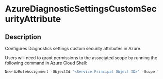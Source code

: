 # AzureDiagnosticSettingsCustomSecurityAttribute

## Description

Configures Diagnostics settings custom security attributes in Azure.

Users will need to grant permissions to the associated scope by running the following command in Azure Cloud Shell:
```Powershell
New-AzRoleAssignment -ObjectId "<Service Principal Object ID>" -Scope "/providers/microsoft.AadCustomSecurityAttributesDiagnosticSettings" -RoleDefinitionName 'Contributor' -ObjectType 'ServicePrincipal'
```
